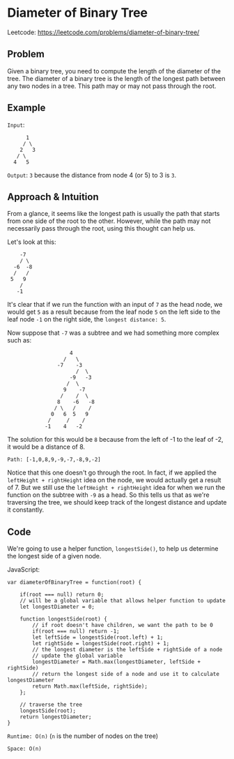 # Diameter of Binary Tree

Leetcode: https://leetcode.com/problems/diameter-of-binary-tree/

## Problem
Given a binary tree, you need to compute the length of the diameter of the tree. The diameter of a binary tree is the length of the longest path between any two nodes in a tree. This path may or may not pass through the root.

## Example

`Input`:

          1
         / \
        2   3
       / \     
      4   5    

`Output`: `3` because the distance from node 4 (or 5) to 3 is  `3`.


## Approach & Intuition

From a glance, it seems like the longest path is usually the path that starts from one side of the root to the other. However, while the path may not necessarily pass through the root, using this thought can help us.

Let's look at this:

        -7
        / \
      -6  -8
      /   /
     5   9
        /
       -1

It's clear that if we run the function with an input of `7` as the head node, we would get `5` as a result because from the leaf node `5` on the left side to the leaf node `-1` on the right side, the `longest distance: 5`. 

Now suppose that `-7` was a subtree and we had something more complex such as:

                        4
                      /   \
                    -7    -3
                          /  \
                        -9   -3
                       /  \
                      9    -7
                     /    /  \
                    8    -6   -8
                   / \   /    /
                  0   6  5   9
                 /     /    /
                -1    4   -2


The solution for this would be `8` because from the left of -1 to the leaf of -2, it would be a distance of 8. 

`Path: [-1,0,8,9,-9,-7,-8,9,-2]`

Notice that this one doesn't go through the root. In fact, if we applied the `leftHeight + rightHeight` idea on the node, we would actually get a result of 7. But we still use the `leftHeight + rightHeight` idea for when we run the function on the subtree with `-9` as a head. So this tells us that as we're traversing the tree, we should keep track of the longest distance and update it constantly.

## Code

We're going to use a helper function, `longestSide()`, to help us determine the longest side of a given node.

JavaScript:

    var diameterOfBinaryTree = function(root) {
        
        if(root === null) return 0;
        // will be a global variable that allows helper function to update
        let longestDiameter = 0;
        
        function longestSide(root) {
            // if root doesn't have children, we want the path to be 0
            if(root === null) return -1;
            let leftSide = longestSide(root.left) + 1;
            let rightSide = longestSide(root.right) + 1;
            // the longest diameter is the leftSide + rightSide of a node
            // update the global variable
            longestDiameter = Math.max(longestDiameter, leftSide + rightSide)
            // return the longest side of a node and use it to calculate longestDiameter
            return Math.max(leftSide, rightSide);
        };
        
        // traverse the tree
        longestSide(root);
        return longestDiameter;
    }

`Runtime: O(n)` (`n` is the number of nodes on the tree)

`Space: O(n)`